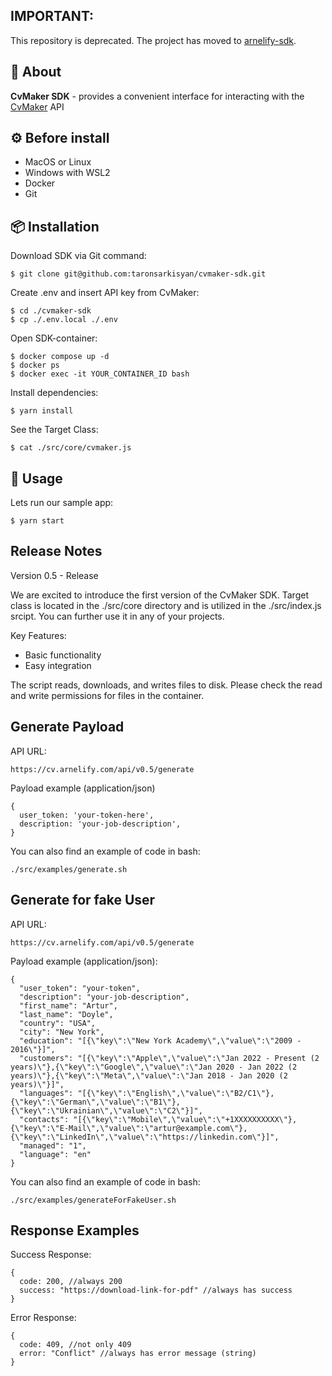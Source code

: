 ## IMPORTANT:
This repository is deprecated. The project has moved to <a href="https://github.com/arnelify/arnelify-sdk">arnelify-sdk</a>.

## 🚀 About
**CvMaker SDK** - provides a convenient interface for interacting with the [CvMaker](https://cv.arnelify.com|CvMaker) API

## ⚙️ Before install

* MacOS or Linux
* Windows with WSL2
* Docker
* Git

## 📦 Installation

Download SDK via Git command:
```
$ git clone git@github.com:taronsarkisyan/cvmaker-sdk.git
```

Create .env and insert API key from CvMaker:
```
$ cd ./cvmaker-sdk
$ cp ./.env.local ./.env
```

Open SDK-container:
```
$ docker compose up -d
$ docker ps
$ docker exec -it YOUR_CONTAINER_ID bash
```
Install dependencies:
```
$ yarn install
```
See the Target Class:
```
$ cat ./src/core/cvmaker.js
```
## 🚀  Usage
Lets run our sample app:
```
$ yarn start
```

## Release Notes
Version 0.5 - Release

We are excited to introduce the first version of the CvMaker SDK. Target class is located in the ./src/core directory and is utilized in the ./src/index.js srcipt. You can further use it in any of your projects.

Key Features:

* Basic functionality
* Easy integration

The script reads, downloads, and writes files to disk. Please check the read and write permissions for files in the container.

## Generate Payload

API URL:
```
https://cv.arnelify.com/api/v0.5/generate
```

Payload example (application/json)
```
{
  user_token: 'your-token-here',
  description: 'your-job-description',
}
```
You can also find an example of code in bash:
```
./src/examples/generate.sh
```

## Generate for fake User

API URL:
```
https://cv.arnelify.com/api/v0.5/generate
```

Payload example (application/json):
```
{
  "user_token": "your-token",
  "description": "your-job-description",
  "first_name": "Artur",
  "last_name": "Doyle",
  "country": "USA",
  "city": "New York",
  "education": "[{\"key\":\"New York Academy\",\"value\":\"2009 - 2016\"}]",
  "customers": "[{\"key\":\"Apple\",\"value\":\"Jan 2022 - Present (2 years)\"},{\"key\":\"Google\",\"value\":\"Jan 2020 - Jan 2022 (2 years)\"},{\"key\":\"Meta\",\"value\":\"Jan 2018 - Jan 2020 (2 years)\"}]",
  "languages": "[{\"key\":\"English\",\"value\":\"B2/C1\"},{\"key\":\"German\",\"value\":\"B1\"},{\"key\":\"Ukrainian\",\"value\":\"C2\"}]",
  "contacts": "[{\"key\":\"Mobile\",\"value\":\"+1XXXXXXXXXX\"},{\"key\":\"E-Mail\",\"value\":\"artur@example.com\"},{\"key\":\"LinkedIn\",\"value\":\"https://linkedin.com\"}]",
  "managed": "1",
  "language": "en"
}
```
You can also find an example of code in bash:
```
./src/examples/generateForFakeUser.sh
```

## Response Examples
Success Response:
```
{
  code: 200, //always 200
  success: "https://download-link-for-pdf" //always has success
}
```

Error Response:
```
{
  code: 409, //not only 409
  error: "Conflict" //always has error message (string)
}
```

